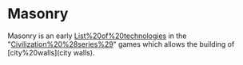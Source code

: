 # Masonry

Masonry is an early [List%20of%20technologies](technology) in the "[Civilization%20%28series%29](Civilization)" games which allows the building of [city%20walls](city walls).